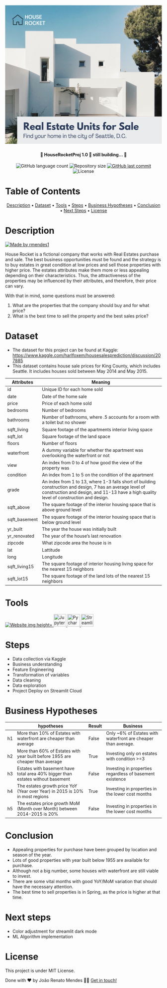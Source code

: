 <h1 align="center">
    <img alt="HouseRocketProj" title="#HouseRocket" src="img/house_rocket.png" />
</h1>

<h4 align="center"> 
	🚧 HouseRocketProj 1.0 🚀 still building... 🚧
</h4>

<p align="center">
  <img alt="GitHub language count" src="https://img.shields.io/github/languages/count/rmendes1/house-rocket?color=%2304D361">

  <img alt="Repository size" src="https://img.shields.io/github/repo-size/rmendes1/house-rocket">
	
  
  <a href="https://github.com/rmendes1/house-rocket/commits/main">
    <img alt="GitHub last commit" src="https://img.shields.io/github/last-commit/rmendes1/house-rocket">
  </a>

  <img alt="License" src="https://img.shields.io/badge/license-MIT-brightgreen">
</p>

# Table of Contents
<p align="center">
  <a href="#description">Description</a> •
  <a href="#dataset">Dataset</a> •
  <a href="#tools">Tools</a> •
  <a href="#steps">Steps</a> •  
  <a href="#business-hypotheses">Business Hypotheses</a> •
  <a href="#conclusion">Conclusion</a> •
  <a href="#next-steps">Next Steps</a> •
  <a href="#license">License</a>
</p>


# **Description**



<a href="https://share.streamlit.io/rmendes1/house-rocket/main/dashboard.py">
  <img alt="Made by rmendes1" src="https://img.shields.io/badge/Acess%20Dashboard%20-Streamlit-%2304D361">
</a>



House Rocket is a fictional company that works with Real Estates purchase and sale. The best business opportunities must be found and the strategy is to buy estates in great condition at low prices and sell those properties with higher price. The estates attributes make them more or less appealing depending on their characteristics. Thus, the attractiveness of the properties may be influenced by their attributes, and therefore, their price can vary. 


With that in mind, some questions must be answered:

1. What are the properties that the company should buy and for what price?
2. What is the best time to sell the property and the best sales price?

# **Dataset**
- The dataset for this project can be found at Kaggle: https://www.kaggle.com/harlfoxem/housesalesprediction/discussion/207885 
- This dataset contains house sale prices for King County, which includes Seattle. It includes houses sold between May 2014 and May 2015.

| Attributes     | Meaning                                                                                                                                                                                              |
|----------------|------------------------------------------------------------------------------------------------------------------------------------------------------------------------------------------------------|
| id             | Unique ID for each home sold                                                                                                                                                                         |
| date           | Date of the home sale                                                                                                                                                                                |
| price          | Price of each home sold                                                                                                                                                                              |
| bedrooms       | Number of bedrooms                                                                                                                                                                                   |
| bathrooms      | Number of bathrooms, where .5 accounts for a room with a toilet but no shower                                                                                                                        |
| sqft_living    | Square footage of the apartments interior living space                                                                                                                                               |
| sqft_lot       | Square footage of the land space                                                                                                                                                                     |
| floors         | Number of floors                                                                                                                                                                                     |
| waterfront     | A dummy variable for whether the apartment was overlooking the waterfront or not                                                                                                                     |
| view           | An index from 0 to 4 of how good the view of the property was                                                                                                                                        |
| condition      | An index from 1 to 5 on the condition of the apartment                                                                                                                                               |
| grade          | An index from 1 to 13, where 1-3 falls short of building construction and design, 7 has an average level of construction and design, and 11-13 have a high quality level of construction and design. |
| sqft_above     | The square footage of the interior housing space that is above ground level                                                                                                                          |
| sqft_basement  | The square footage of the interior housing space that is below ground level                                                                                                                          |
| yr_built       | The year the house was initially built                                                                                                                                                               |
| yr_renovated   | The year of the house’s last renovation                                                                                                                                                              |
| zipcode        | What zipcode area the house is in                                                                                                                                                                    |
| lat            | Lattitude                                                                                                                                                                                            |
| long           | Longitude                                                                                                                                                                                            |
| sqft_living15  | The square footage of interior housing living space for the nearest 15 neighbors                                                                                                                     |
| sqft_lot15     | The square footage of the land lots of the nearest 15 neighbors                                                                                                                                      |

# Tools
<p align="left">
<a href="https://www.python.org/"> <img alt="Website img height="40" width="40" title="Python" src="https://cdn.jsdelivr.net/npm/simple-icons@v5/icons/python.svg" /> </a>
<a href="https://jupyter.org/">  <img height="40" width="40" title="Jupyter" src="https://unpkg.com/simple-icons@6.0.0/icons/jupyter.svg" /> </a>
<a href="https://www.jetbrains.com/pycharm/">	 <img height="40" width="40" title="Pycharm" src="https://unpkg.com/simple-icons@6.0.0/icons/pycharm.svg" /> </a>
<a href="https://streamlit.io/">   <img height="40" width="40"  title="Streamlit" src="https://unpkg.com/simple-icons@5.24.0/icons/streamlit.svg" /> </a>
</p>


# Steps

- Data collection via Kaggle
- Business understanding
- Feature Engineering
- Transformation of variables
- Data cleaning
- Data exploration
- Project Deploy on Streamlit Cloud

# Business Hypotheses

|     | hypotheses                                                                     | Result | Business                                                             |
|-----|--------------------------------------------------------------------------------|--------|----------------------------------------------------------------------|
| h1  | More than 10% of Estates with waterfront are cheaper than average              | False  | Only ~6% of Estates with waterfront are cheaper than average.         |
| h2  | More than 60% of Estates with year built before 1955 are cheaper than average  | True   | Investing only on estates with condition >=3                         |
| h3  | Estates with basement have total area 40% bigger than estates without basement | False  | Investing in properties regardless of basement existence             |
| h4  | The estates growth price YoY (Year over Year) in 2015 is 10% in most regions   | True   | Investing in properties in the lower cost months     |
| h5  | The estates price growth MoM (Month over Month) between 2014-2015 is 20%       | False  | Investing in properties in the lower cost months                     |

# Conclusion
- Appealing properties for purchase have been grouped by location and season of the year. 
- Lots of good properties with year built below 1955 are available for 
purchase. 
- Although not a big number, some houses with waterfront are still viable to invest.
-  There are some vital months with good YoY/MoM variation that should have the necessary attention. 
-  The best time to sell properties is in Spring, as the price is higher at that time.
	
	
# Next steps
- Color adjustment for streamlit dark mode
- ML Algorithm implementation
	
# License

This project is under MIT License.

Done with ❤️ by João Renato Mendes 👋🏽 [Get in touch!](https://www.linkedin.com/in/joaorenatomendes/)

